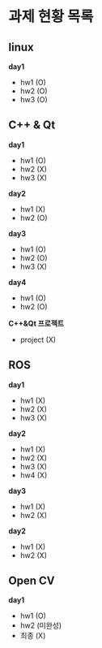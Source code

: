 # 과제 현황 목록

## linux
__day1__
- hw1 (O)
- hw2 (O)
- hw3 (O)
## C++ & Qt
__day1__
- hw1 (O)
- hw2 (X)
- hw3 (X)

__day2__
- hw1 (X)
- hw2 (O)

__day3__
- hw1 (O)
- hw2 (O)
- hw3 (X)

__day4__
- hw1 (O)
- hw2 (O)

__C++&Qt 프로젝트__
- project (X)

## ROS
__day1__
- hw1 (X)
- hw2 (X)
- hw3 (X)

__day2__
- hw1 (X)
- hw2 (X)
- hw3 (X)
- hw4 (X)

__day3__
- hw1 (X)
- hw2 (X)

__day2__
- hw1 (X)
- hw2 (X)

## Open CV
__day1__
- hw1 (O)
- hw2 (미완성)
- 최종 (X)
